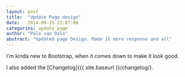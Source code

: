 ```yaml
---
layout: post
title:  "Update Page design"
date:   2014-09-15 22:07:00
categories: update page
author: "Palo van Dalo"
abstract: "Updated page Design. Made it more response and all"
---
```


I'm kinda new to Bootstrap, when it comes down to make it look good.

I also added the [Changelog]({{ site.baseurl }}/changelog/).
